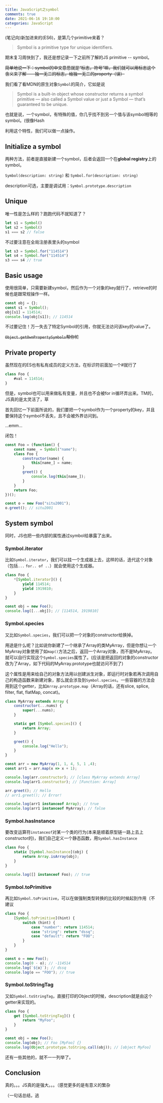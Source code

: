 ```yaml
---
title: JavaScript之symbol
comments: true
date: 2021-06-16 19:10:00
categories: JavaScript
---
```


(笔记向)新加进来的(ES6)，是第几个primitive来着？

> Symbol is a primitive type for unique identifiers.

期末复习周快到了，我还是想记录一下之前所了解的JS primitive -- symbol。

~~简单地说一下：symbol的中文意思就是“标志，符号”嘛，我们就可以用标志这个含义来了解——独一无二的标志，给独一无二的property（误）~~

我们看了看MDN的原生对象`Symbol`的简介，它如是说

> Symbol is a built-in object whose constructor returns a symbol primitive — also called a Symbol value or just a Symbol — that’s guaranteed to be unique.

也就是说，一个symbol，有特殊的值，你几乎找不到另一个值与该symbol相等的symbol。(很像Hash

利用这个特性，我们可以做一点操作。

## Initialize a symbol

两种方法，前者是直接新建一个symbol，后者会返回一个在**global registry**上的symbol。

`Symbol(description: string)` 和 `Symbol.for(description: string)`

description可选，主要是调试用：`Symbol.prototype.description`

## Unique

唯一性是怎么样的？跑跑代码不就知道了？

```javascript
let s1 = Symbol()
let s2 = Symbol()
s1 === s2 // false
```

不过要注意在全局注册表里头的symbol

```javascript
let s3 = Symbol.for("114514")
let s4 = Symbol.for("114514")
s3 === s4 // true
```

## Basic usage

使用很简单，只需要新建symbol，然后作为一个对象的key就行了，retrieve的时候也是跟常规操作一样。

```javascript
const obj = {};
const s1 = Symbol();
obj[s1] = 114514;
console.log(obj[s1]); // 114514
```

不过要记住！万一失去了特定Symbol的引用，你就无法访问该key的value了。

~~`Object.getOwnPropertySymbols`帮你忙~~

## Private property

虽然现在的ES也有私有成员的定义方法，在标识符前面加一个#就行了

```javascript
class Foo {
    #val = 114514;
}
```

但是，symbol也可以用来做私有变量，并且也不会被for in循环弄出来。TM的，JS真的是太灵活了，草

首先回忆一下前面所说的，我们要把一个symbol作为一个property的key，并且要保持这个symbol不丢失，且不会被外界访问到。

...emm...

闭包！

``` javascript
const Foo = (function() {
    const name_ = Symbol("name");
    class Foo {
        constructor(name) {
            this[name_] = name;
        }
        greet() {
            console.log(this[name_]);
        }
    }
    return Foo;
})();

const o = new Foo("situ2001");
o.greet(); // situ2001
```

## System symbol

同时，JS也把一些内部的属性通过symbol给暴露了出来。

### Symbol.iterator

比如`Symbol.iterator`，我们可以挂一个生成器上去，这样的话，迭代这个对象（包括`...` `for.. of ..`）就会使用这个生成器。

``` javascript
class Foo {
    *[Symbol.iterator]() {
        yield 114514;
        yield 1919810;
    }
}

const obj = new Foo();
console.log([...obj]); // [114514, 1919810]
```

### Symbol.species

又比如`Symbol.species`，我们可以把一个对象的constructor给换掉。

用途是什么呢？比如说你新建了一个继承了Array的类MyArray，但是你想让一个MyArray对象使用了如`map()`方法之后，返回一个Array对象，而不是MyArray。就可以自行实现这个`Symbol.species`属性了。(应该是把返回的对象的constructor改为了Array，如下代码的MyArray.prototype也就访问不到了)

这个属性是用来给自己的对象方法用以创建派生对象，即运行时对象若再次调用自己的构造函数来新建对象，那么就会涉及到`Symbol.species`。一些容器的方法会用到这个getter，比如`Array.prototype.map`（Array的话，还有slice, splice, filter, flat, flatMap, concat)。

``` javascript
class MyArray extends Array {
    constructor(...nums) {
        super(...nums);
    }

    static get [Symbol.species]() {
        return Array;
    }

    greet() {
        console.log("Hello");
    }
}

const arr = new MyArray(1, 1, 4, 5, 1 ,4);
const arr1 = arr.map(x => x + 1);

console.log(arr.constructor); // [class MyArray extends Array]
console.log(arr1.constructor); // [Function: Array]

arr.greet(); // Hello
// arr1.greet(); // Error!

console.log(arr1 instanceof Array); // true
console.log(arr1 instanceof MyArray); // false
```

### Symbol.hasInstance

要改变运算符`instanceof`对某一个类的行为(本来是顺着原型链一路上去上constructor的)，我们自己定义一个静态函数，用`Symbol.hasInstance`

``` javascript
class Foo {
    static [Symbol.hasInstance](obj) {
        return Array.isArray(obj);
    }
}

console.log([] instanceof Foo); // true
```

### Symbol.toPrimitive

再比如`Symbol.toPrimitive`，可以在做强制类型转换的比较的时候起到作用（不建议

``` javascript
class Foo {
    [Symbol.toPrimitive](hint) {
        switch (hint) {
            case "number": return 114514;
            case "string": return "dssq";
            case "default": return "FOO";
        }
    }
}

const o = new Foo();
console.log(0 - o); // -114514
console.log(`${o}`); // dssq
console.log(o == "FOO"); // true
```

### Symbol.toStringTag

又如`Symbol.toStringTag`，直接打印的Object的时候，description就是由这个getter来实现的。

``` javascript
class Foo {
    get [Symbol.toStringTag]() {
        return "MyFoo";
    }
}

const obj = new Foo();
console.log(obj); // Foo [MyFoo] {}
console.log(Object.prototype.toString.call(obj)); // [object MyFoo]
```

还有一些其他的，就不一一列举了。

## Conclusion

真的。。。JS真的是强大。。。（感觉更多的是有意义的繁杂

（一句话总结，逃

